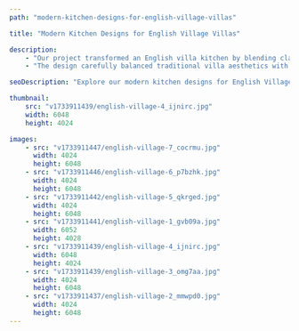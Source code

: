 ```yaml
---
path: "modern-kitchen-designs-for-english-village-villas"

title: "Modern Kitchen Designs for English Village Villas"

description:
    - "Our project transformed an English villa kitchen by blending classic elegance with modern functionality. We created a sophisticated design that turned the cooking space into the heart of the home, combining timeless charm with practical innovation. The homeowner discovered a new way to reimagine their kitchen, exploring a versatile layout, premium materials, and smart storage solutions tailored to enhance their culinary experience."
    - "The design carefully balanced traditional villa aesthetics with contemporary needs, offering inspiration for transforming the kitchen while preserving its inherent character. Our expert team crafted a space that was both stylish and efficient, proving that beautiful design and practical living can coexist perfectly. The result was a stunning, functional kitchen that reflects personal style and meets the demands of modern cooking."

seoDescription: "Explore our modern kitchen designs for English Village villas. See how we blend classic elegance with contemporary functionality, featuring premium materials & smart storage solutions. Transform your villa's kitchen with our expert design team."

thumbnail:
    src: "v1733911439/english-village-4_ijnirc.jpg"
    width: 6048
    height: 4024

images:
    - src: "v1733911447/english-village-7_cocrmu.jpg"
      width: 4024
      height: 6048
    - src: "v1733911446/english-village-6_p7bzhk.jpg"
      width: 4024
      height: 6048
    - src: "v1733911442/english-village-5_qkrged.jpg"
      width: 4024
      height: 6048
    - src: "v1733911441/english-village-1_gvb09a.jpg"
      width: 6052
      height: 4028
    - src: "v1733911439/english-village-4_ijnirc.jpg"
      width: 6048
      height: 4024
    - src: "v1733911439/english-village-3_omg7aa.jpg"
      width: 4024
      height: 6048
    - src: "v1733911437/english-village-2_mmwpd0.jpg"
      width: 4024
      height: 6048
---
```

